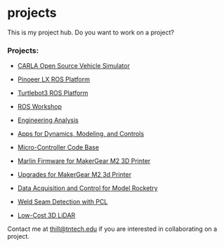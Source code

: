 # projects
This is my project hub. Do you want to work on a project? 

### Projects:

- [CARLA Open Source Vehicle Simulator](https://github.com/thillRobot/carla_simulator/blob/master/README.md)

- [Pinoeer LX ROS Platform](https://github.com/thillRobot/lx_navigation/blob/master/README.md)

- [Turtlebot3 ROS Platform](https://github.com/thillRobot/turtlebot3_setup/blob/master/README.md)

- [ROS Workshop](https://github.com/thillRobot/ros_workshop/blob/master/README.md)

- [Engineering Analysis](https://github.com/thillRobot/analysis/blob/master/README.md)

- [Apps for Dynamics, Modeling, and Controls](https://github.com/thillRobot/dmc_apps/blob/master/README.md)

- [Micro-Controller Code Base](https://github.com/thillRobot/mcu)

- [Marlin Firmware for MakerGear M2 3D Printer](https://github.com/thillRobot/Marlin)

- [Upgrades for MakerGear M2 3d Printer](https://github.com/thillRobot/m2-upgrades)

- [Data Acquisition and Control for Model Rocketry](https://github.com/thillRobot/mcu-rocket)

<!-- - [Marlin2 Firmware for Custom 3D Printer](https://github.com/thillRobot/marlin_big) -->

- [Weld Seam Detection with PCL](https://github.com/thillRobot/seam_detection/blob/master/README.md)

- [Low-Cost 3D LiDAR](scan_cloud)


Contact me at <thill@tntech.edu> if you are interested in collaborating on a project.
